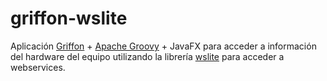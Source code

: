 # griffon-wslite
Aplicación [Griffon](http://griffon-framework.org/) + [Apache Groovy](http://www.groovy-lang.org/) + JavaFX para acceder a información del hardware del equipo utilizando la librería [wslite](https://github.com/jwagenleitner/groovy-wslite) para acceder a webservices.
